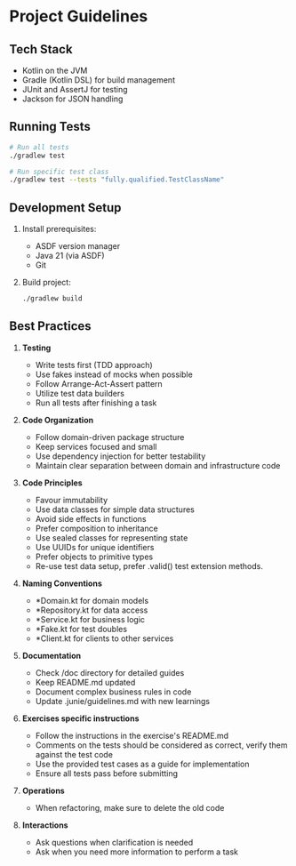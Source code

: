 # Project Guidelines

## Tech Stack
- Kotlin on the JVM
- Gradle (Kotlin DSL) for build management
- JUnit and AssertJ for testing
- Jackson for JSON handling

## Running Tests
```bash
# Run all tests
./gradlew test

# Run specific test class
./gradlew test --tests "fully.qualified.TestClassName"
```

## Development Setup
1. Install prerequisites:
   - ASDF version manager
   - Java 21 (via ASDF)
   - Git

2. Build project:
   ```bash
   ./gradlew build
   ```

## Best Practices
1. **Testing**
   - Write tests first (TDD approach)
   - Use fakes instead of mocks when possible
   - Follow Arrange-Act-Assert pattern
   - Utilize test data builders
   - Run all tests after finishing a task

2. **Code Organization**
   - Follow domain-driven package structure
   - Keep services focused and small
   - Use dependency injection for better testability
   - Maintain clear separation between domain and infrastructure code

3. **Code Principles**
   - Favour immutability
   - Use data classes for simple data structures
   - Avoid side effects in functions
   - Prefer composition to inheritance
   - Use sealed classes for representing state
   - Use UUIDs for unique identifiers
   - Prefer objects to primitive types
   - Re-use test data setup, prefer <class>.valid() test extension methods.

4. **Naming Conventions**
   - *Domain.kt for domain models
   - *Repository.kt for data access
   - *Service.kt for business logic
   - *Fake.kt for test doubles
   - *Client.kt for clients to other services

5. **Documentation**
   - Check /doc directory for detailed guides
   - Keep README.md updated
   - Document complex business rules in code
   - Update .junie/guidelines.md with new learnings

6. **Exercises specific instructions**
   - Follow the instructions in the exercise's README.md
   - Comments on the tests should be considered as correct, verify them against the test code
   - Use the provided test cases as a guide for implementation
   - Ensure all tests pass before submitting

7. **Operations**
   - When refactoring, make sure to delete the old code

8. **Interactions**
   - Ask questions when clarification is needed
   - Ask when you need more information to perform a task